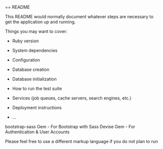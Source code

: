== README

This README would normally document whatever steps are necessary to get the
application up and running.

Things you may want to cover:

* Ruby version

* System dependencies

* Configuration

* Database creation

* Database initialization

* How to run the test suite

* Services (job queues, cache servers, search engines, etc.)

* Deployment instructions

* ...


bootstrap-sass Gem - For Bootstrap with Sass
Devise Gem - For Authentication & User Accounts

Please feel free to use a different markup language if you do not plan to run

